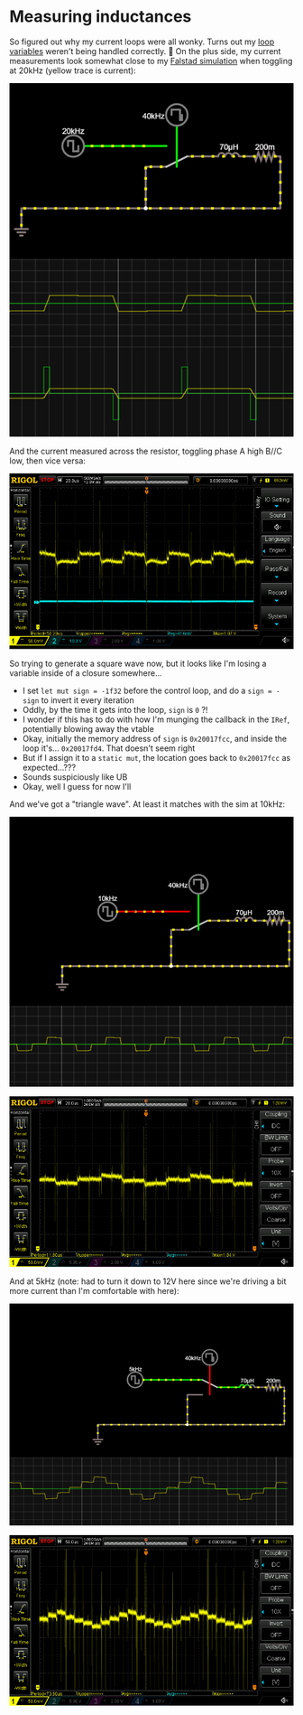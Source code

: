 # Measuring inductances

So figured out why my current loops were all wonky. Turns out my [loop variables](./20210819.md)
weren't being handled correctly. :facepalm: On the plus side, my current measurements look somewhat
close to my [Falstad
simulation](https://www.falstad.com/circuit/circuitjs.html?ctz=CQAgjCBMCmC0AcIAskB0AGArATgMxKXTEnV3l1ymxExvRrjDACgB3ZeepbANhF0yRkvEOmZge9HoWQSaBWX3roM6IuDWatY9kk7I18pAeXMANiGlc5AdnTGkc5arU3RqAbh7EkuG-EhIeDB-NzEAJxA7B1tBRVF3SDYouO4+TAU00WSMhxE9LhExACUabCFfIRwhASF6Cq0aBOdsCR527S0WdlzhdMzcOuYAc35UkVqaIObkm1TYiqLmUoKTZEG1+qhGyGNld0xmAHsNEER6AA9yIkoVTQgVPxDcLDnW4iZqLbu1Wnowei3VB-Y78M4JQjYagyXCoOpQMG4ZhAA)
when toggling at 20kHz (yellow trace is current):

![](images/2021-08-20-14-29-26.png)

And the current measured across the resistor, toggling phase A high B//C low, then vice versa:

![](images/2021-08-20-14-29-55.png)

So trying to generate a square wave now, but it looks like I'm losing a variable inside of a closure
somewhere...
- I set `let mut sign = -1f32` before the control loop, and do a `sign = -sign` to invert it every iteration
- Oddly, by the time it gets into the loop, `sign` is `0` ?!
- I wonder if this has to do with how I'm munging the callback in the `IRef`, potentially blowing away the vtable
- Okay, initially the memory address of `sign` is `0x20017fcc`, and inside the loop it's... `0x20017fd4`. That doesn't seem right
- But if I assign it to a `static mut`, the location goes back to `0x20017fcc` as expected...???
- Sounds suspiciously like UB
- Okay, well I guess for now I'll

And we've got a "triangle wave". At least it matches with the sim at 10kHz:

![](images/2021-08-20-18-18-57.png)

![](images/2021-08-20-18-18-11.png)

And at 5kHz (note: had to turn it down to 12V here since we're driving a bit more current than I'm comfortable with here):

![](images/2021-08-20-18-19-28.png)

![](images/2021-08-20-18-20-13.png)
